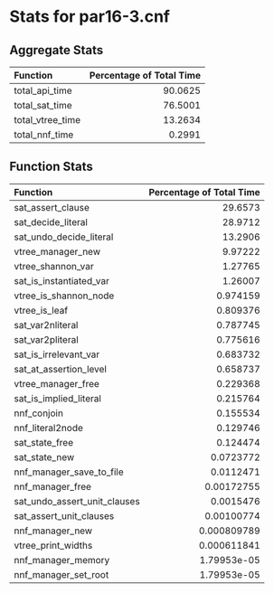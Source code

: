 # Stats for par16-3.cnf

## Aggregate Stats
| Function         |   Percentage of Total Time |
|:-----------------|---------------------------:|
| total_api_time   |                    90.0625 |
| total_sat_time   |                    76.5001 |
| total_vtree_time |                    13.2634 |
| total_nnf_time   |                     0.2991 |

## Function Stats
| Function                     |   Percentage of Total Time |
|:-----------------------------|---------------------------:|
| sat_assert_clause            |               29.6573      |
| sat_decide_literal           |               28.9712      |
| sat_undo_decide_literal      |               13.2906      |
| vtree_manager_new            |                9.97222     |
| vtree_shannon_var            |                1.27765     |
| sat_is_instantiated_var      |                1.26007     |
| vtree_is_shannon_node        |                0.974159    |
| vtree_is_leaf                |                0.809376    |
| sat_var2nliteral             |                0.787745    |
| sat_var2pliteral             |                0.775616    |
| sat_is_irrelevant_var        |                0.683732    |
| sat_at_assertion_level       |                0.658737    |
| vtree_manager_free           |                0.229368    |
| sat_is_implied_literal       |                0.215764    |
| nnf_conjoin                  |                0.155534    |
| nnf_literal2node             |                0.129746    |
| sat_state_free               |                0.124474    |
| sat_state_new                |                0.0723772   |
| nnf_manager_save_to_file     |                0.0112471   |
| nnf_manager_free             |                0.00172755  |
| sat_undo_assert_unit_clauses |                0.0015476   |
| sat_assert_unit_clauses      |                0.00100774  |
| nnf_manager_new              |                0.000809789 |
| vtree_print_widths           |                0.000611841 |
| nnf_manager_memory           |                1.79953e-05 |
| nnf_manager_set_root         |                1.79953e-05 |